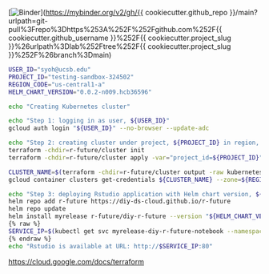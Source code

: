 [![Binder](https://mybinder.org/badge_logo.svg)](https://mybinder.org/v2/gh/{{ cookiecutter.github_repo }}/main?urlpath=git-pull%3Frepo%3Dhttps%253A%252F%252Fgithub.com%252F{{ cookiecutter.github_username }}%252F{{ cookiecutter.project_slug }}%26urlpath%3Dlab%252Ftree%252F{{ cookiecutter.project_slug }}%252F%26branch%3Dmain)

```bash
USER_ID="syoh@ucsb.edu"
PROJECT_ID="testing-sandbox-324502"
REGION_CODE="us-central1-a"
HELM_CHART_VERSION="0.0.2-n009.hcb36596"

echo "Creating Kubernetes cluster"

echo "Step 1: logging in as user, ${USER_ID}"
gcloud auth login "${USER_ID}" --no-browser --update-adc

echo "Step 2: creating cluster under project, ${PROJECT_ID} in region, ${REGION_CODE}"
terraform -chdir=r-future/cluster init
terraform -chdir=r-future/cluster apply -var="project_id=${PROJECT_ID}" -var="region=${REGION_CODE}" -auto-approve

CLUSTER_NAME=$(terraform -chdir=r-future/cluster output -raw kubernetes_cluster_name)
gcloud container clusters get-credentials ${CLUSTER_NAME} --zone=${REGION_CODE} --project=${PROJECT_ID}

echo "Step 3: deploying Rstudio application with Helm chart version, ${HELM_CHART_VERSION}"
helm repo add r-future https://diy-ds-cloud.github.io/r-future
helm repo update
helm install myrelease r-future/diy-r-future --version "${HELM_CHART_VERSION}" --wait
{% raw %}
SERVICE_IP=$(kubectl get svc myrelease-diy-r-future-notebook --namespace default --template "{{ range (index .status.loadBalancer.ingress 0) }}{{.}}{{ end }}")
{% endraw %}
echo "Rstudio is available at URL: http://$SERVICE_IP:80"
```
https://cloud.google.com/docs/terraform
